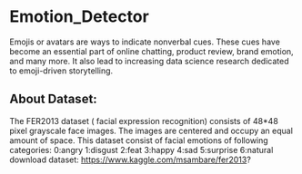 # Emotion_Detector
Emojis or avatars are ways to indicate nonverbal cues. These cues have become an essential part of online chatting, product review, brand emotion, and many more. It also lead to increasing data science research dedicated to emoji-driven storytelling.
## About Dataset:
The FER2013 dataset ( facial expression recognition) consists of 48*48 pixel grayscale face images. The images are centered and occupy an equal amount of space. This dataset consist of facial emotions of following categories:
  0:angry
  1:disgust
  2:feat
  3:happy
  4:sad
  5:surprise
  6:natural
download dataset: https://www.kaggle.com/msambare/fer2013?

